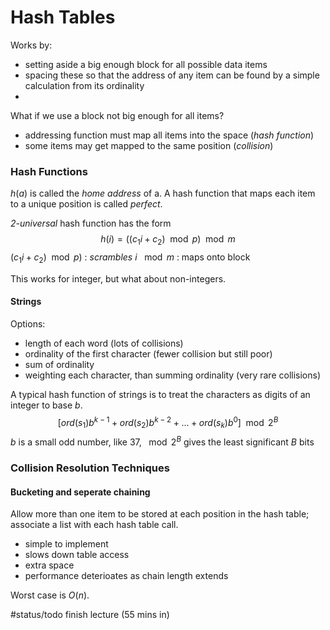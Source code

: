 # Hash Tables
Works by:
- setting aside a big enough block for all possible data items
- spacing these so that the address of any item can be found by a simple calculation from its ordinality
- 
What if we use a block not big enough for all items?
- addressing function must map all items into the space (*hash function*)
- some items may get mapped to the same position (*collision*)

### Hash Functions
$h(a)$ is called the *home address* of a.
A hash function that maps each item to a unique position is called *perfect*.

*2-universal* hash function has the form
$$h(i) = ((c_1i+c_2)\mod p)\mod m$$
$(c_1i+c_2)\mod p)$ : *scrambles* $i$
$\mod m$ : maps onto block

This works for integer, but what about non-integers.

#### Strings
Options:
- length of each word (lots of collisions)
- ordinality of the first character (fewer collision but still poor)
- sum of ordinality
- weighting each character, than summing ordinality (very rare collisions)

A typical hash function of strings is to treat the characters as digits of an integer to base $b$. 
$$[ord(s_1)b^{k-1}+ord(s_2)b^{k-2}+...+ord(s_k)b^0]\mod 2^B$$
$b$ is a small odd number, like 37, $\mod 2^B$ gives the least significant $B$ bits

### Collision Resolution Techniques
#### Bucketing and seperate chaining
Allow more than one item to be stored at each position in the hash table; associate a list with each hash table call.
- simple to implement
- slows down table access
- extra space
- performance deterioates as chain length extends

Worst case is $O(n)$.

#status/todo finish lecture (55 mins in)